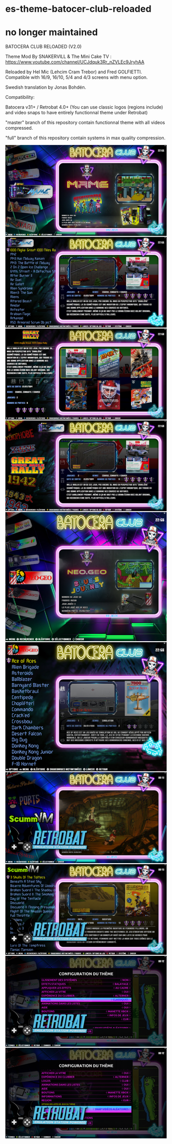 # es-theme-batocer-club-reloaded
# no longer maintained

BATOCERA CLUB RELOADED (V2.0)

Theme Mod By SNAKERVILL & The Mini Cake TV : https://www.youtube.com/channel/UCJdquk3Rr_nZVLEc9JryhAA

Reloaded by Hel Mic (Lehcim Cram Trebor) and Fred GOLFIETTI. Compatible with 16/9, 16/10, 5/4 and 4/3 screens with menu option.

Swedish translation by Jonas Bohdén.

Compatibility:

Batocera v31+ / Retrobat 4.0+ (You can use classic logos (regions include) and video snaps to have entirely functionnal theme under Retrobat)

"master" branch of this repository contain functionnal theme with all videos compressed.

"full" branch of this repository contain systems in max quality compression.

![0](https://github.com/lehcimcramtrebor/es-theme-batocer-club-reloaded/blob/master/_inc/screenshots/screenshot01.png)
![0](https://github.com/lehcimcramtrebor/es-theme-batocer-club-reloaded/blob/master/_inc/screenshots/screenshot02.png)
![0](https://github.com/lehcimcramtrebor/es-theme-batocer-club-reloaded/blob/master/_inc/screenshots/screenshot03.png)
![0](https://github.com/lehcimcramtrebor/es-theme-batocer-club-reloaded/blob/master/_inc/screenshots/screenshot04.png)
![0](https://github.com/lehcimcramtrebor/es-theme-batocer-club-reloaded/blob/master/_inc/screenshots/screenshot05.png)
![0](https://github.com/lehcimcramtrebor/es-theme-batocer-club-reloaded/blob/master/_inc/screenshots/screenshot06.png)
![0](https://github.com/lehcimcramtrebor/es-theme-batocer-club-reloaded/blob/master/_inc/screenshots/screenshot07.png)
![0](https://github.com/lehcimcramtrebor/es-theme-batocer-club-reloaded/blob/master/_inc/screenshots/screenshot08.png)
![0](https://github.com/lehcimcramtrebor/es-theme-batocer-club-reloaded/blob/master/_inc/screenshots/screenshot09.png)
![0](https://github.com/lehcimcramtrebor/es-theme-batocer-club-reloaded/blob/master/_inc/screenshots/screenshot10.png)
